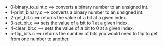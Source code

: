 - 0-binary_to_uint.c ==>	converts a binary number to an unsigned int.
- 1-print_binary.c ==>	converts a binary number to an unsigned int.
- 2-get_bit.c ==>	returns the value of a bit at a given index.
- 3-set_bit.c ==>	sets the value of a bit to 1 at a given index.
- 4-clear_bit.c ==>	 sets the value of a bit to 0 at a given index.
- 5-flip_bits.c ==>	 returns the number of bits you would need to flip to get from one number to another.
